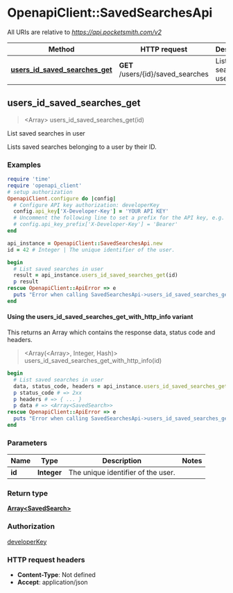 # OpenapiClient::SavedSearchesApi

All URIs are relative to *https://api.pocketsmith.com/v2*

| Method | HTTP request | Description |
| ------ | ------------ | ----------- |
| [**users_id_saved_searches_get**](SavedSearchesApi.md#users_id_saved_searches_get) | **GET** /users/{id}/saved_searches | List saved searches in user |


## users_id_saved_searches_get

> <Array<SavedSearch>> users_id_saved_searches_get(id)

List saved searches in user

Lists saved searches belonging to a user by their ID.

### Examples

```ruby
require 'time'
require 'openapi_client'
# setup authorization
OpenapiClient.configure do |config|
  # Configure API key authorization: developerKey
  config.api_key['X-Developer-Key'] = 'YOUR API KEY'
  # Uncomment the following line to set a prefix for the API key, e.g. 'Bearer' (defaults to nil)
  # config.api_key_prefix['X-Developer-Key'] = 'Bearer'
end

api_instance = OpenapiClient::SavedSearchesApi.new
id = 42 # Integer | The unique identifier of the user.

begin
  # List saved searches in user
  result = api_instance.users_id_saved_searches_get(id)
  p result
rescue OpenapiClient::ApiError => e
  puts "Error when calling SavedSearchesApi->users_id_saved_searches_get: #{e}"
end
```

#### Using the users_id_saved_searches_get_with_http_info variant

This returns an Array which contains the response data, status code and headers.

> <Array(<Array<SavedSearch>>, Integer, Hash)> users_id_saved_searches_get_with_http_info(id)

```ruby
begin
  # List saved searches in user
  data, status_code, headers = api_instance.users_id_saved_searches_get_with_http_info(id)
  p status_code # => 2xx
  p headers # => { ... }
  p data # => <Array<SavedSearch>>
rescue OpenapiClient::ApiError => e
  puts "Error when calling SavedSearchesApi->users_id_saved_searches_get_with_http_info: #{e}"
end
```

### Parameters

| Name | Type | Description | Notes |
| ---- | ---- | ----------- | ----- |
| **id** | **Integer** | The unique identifier of the user. |  |

### Return type

[**Array&lt;SavedSearch&gt;**](SavedSearch.md)

### Authorization

[developerKey](../README.md#developerKey)

### HTTP request headers

- **Content-Type**: Not defined
- **Accept**: application/json

